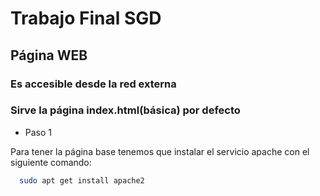 # Trabajo Final SGD

## Página WEB

###  Es accesible desde la red externa

### Sirve la página index.html(básica) por defecto

- Paso 1

Para tener la página base tenemos que instalar el servicio apache con el siguiente comando:

```bash
  sudo apt get install apache2
```

